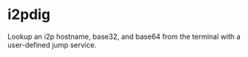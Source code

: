 # i2pdig
Lookup an i2p hostname, base32, and base64 from the terminal with a user-defined jump service.
